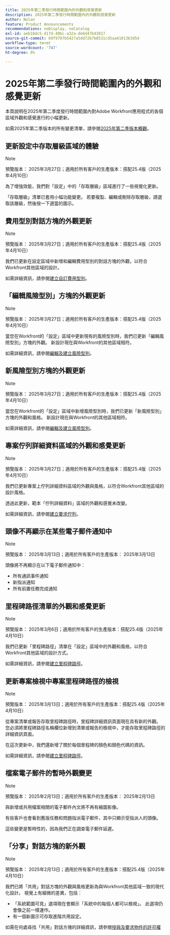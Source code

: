```yaml
---
title: 2025年第二季發行時間範圍內的外觀和感覺更新
description: 2025年第二季發行時間範圍內的外觀和感覺更新
author: Nolan
feature: Product Announcements
recommendations: noDisplay, noCatalog
exl-id: aeb16dc5-d17d-40bc-a32a-de6d47b43817
source-git-commit: 69f9797b5427a5dd72b7b8531cd5aa41013b3d5d
workflow-type: tm+mt
source-wordcount: '747'
ht-degree: 0%

---
```


# 2025年第二季發行時間範圍內的外觀和感覺更新

本頁說明在2025年第二季度發行時間範圍內對Adobe Workfront應用程式的各個區域外觀和感覺進行的小幅更新。

如需2025年第二季版本的所有變更清單，請參閱[2025年第二季版本概觀](/help/quicksilver/product-announcements/product-releases/25-q2-release-activity/25-q2-release-overview.md)。

## 更新設定中存取層級區域的體驗

>[!NOTE]
>
>預覽版本： 2025年3月27日；適用於所有客戶的生產版本：搭配25.4版（2025年4月10日）

為了增強效能，我們對「設定」中的「存取層級」區域進行了一些視覺化更新。

「存取層級」清單已套用小幅功能變更。 若要複製、編輯或刪除存取層級，請選取該層級，然後按一下適當的圖示。


## 費用型別對話方塊的外觀更新

>[!NOTE]
>
>預覽版本： 2025年3月27日；適用於所有客戶的生產版本：搭配25.4版（2025年4月10日）

我們已更新在設定區域中新增和編輯費用型別的對話方塊的外觀，以符合Workfront其他區域的設計。

如需詳細資訊，請參閱[建立自訂費用型別](/help/quicksilver/administration-and-setup/set-up-workfront/configure-system-defaults/create-custom-expense-types.md)。

## 「編輯風險型別」方塊的外觀更新

>[!NOTE]
>
>預覽版本： 2025年3月27日；適用於所有客戶的生產版本：搭配25.4版（2025年4月10日）

當您在Workfront的「設定」區域中更新現有的風險型別時，我們已更新「編輯風險型別」方塊的外觀。 新設計現在與Workfront的其他區域相符。

如需詳細資訊，請參閱[編輯及建立風險型別](/help/quicksilver/administration-and-setup/set-up-workfront/configure-system-defaults/edit-create-risk-types.md)。

## 新風險型別方塊的外觀更新

>[!NOTE]
>
>預覽版本： 2025年3月27日；適用於所有客戶的生產版本：搭配25.4版（2025年4月10日）

當您在Workfront的「設定」區域中新增風險型別時，我們已更新「新風險型別」方塊的外觀和風格。 新設計現在與Workfront的其他區域相符。

如需詳細資訊，請參閱[編輯及建立風險型別](/help/quicksilver/administration-and-setup/set-up-workfront/configure-system-defaults/edit-create-risk-types.md)。

## 專案佇列詳細資料區域的外觀和感覺更新

>[!NOTE]
>
>預覽版本： 2025年3月27日；適用於所有客戶的生產版本：搭配25.4版（2025年4月10日）

我們已更新專案上佇列詳細資料區域的外觀與風格，以符合Workfront其他區域的設計風格。

透過此更新，範本「佇列詳細資料」區域的外觀和感覺未改變。

如需詳細資訊，請參閱[建立要求佇列](/help/quicksilver/manage-work/requests/create-and-manage-request-queues/create-request-queue.md)。

## 頭像不再顯示在某些電子郵件通知中

>[!NOTE]
>
>預覽版本： 2025年3月13日；適用於所有客戶的生產版本： 2025年3月13日


頭像將不再顯示在以下電子郵件通知中：

* 所有通訊事件通知
* 新指派通知
* 所有前置任務完成通知

## 里程碑路徑清單的外觀和感覺更新

>[!NOTE]
>
>預覽版本： 2025年3月6日；適用於所有客戶的生產版本：搭配25.4版（2025年4月10日）

我們已更新「里程碑路徑」清單在「設定」區域中的外觀和風格，以符合Workfront其他區域的設計方式。

如需詳細資訊，請參閱[建立里程碑路徑](/help/quicksilver/administration-and-setup/customize-workfront/configure-approval-milestone-processes/create-milestone-path.md)。

## 更新專案檢視中專案里程碑路徑的檢視

>[!NOTE]
>
>預覽版本： 2025年3月13日；適用於所有客戶的生產版本：搭配25.4版（2025年4月10日）

從專案清單或報告存取里程碑路徑時，里程碑詳細資訊頁面現在具有新的外觀。 您必須將里程碑路徑名稱欄位新增到清單或報告的檢視中，才能存取里程碑路徑的詳細資訊頁面。

在這次更新中，我們還新增了關於每個里程碑的顏色和顏色代碼的資訊。

如需詳細資訊，請參閱[建立里程碑路徑](/help/quicksilver/administration-and-setup/customize-workfront/configure-approval-milestone-processes/create-milestone-path.md)。

## 檔案電子郵件的暫時外觀變更

>[!NOTE]
>
>預覽版本： 2025年2月13日；適用於所有客戶的生產版本： 2025年2月13日

與新增或共用檔案相關的電子郵件內文將不再有縮圖影像。

有些客戶也會看到舊版任務和問題指派電子郵件，其中只顯示受指派人的頭像。

這些變更是暫時性的，因為我們正在調查電子郵件延遲。

## 「分享」對話方塊的新外觀

>[!NOTE]
>
>預覽版本： 2025年2月13日；適用於所有客戶的生產版本：搭配25.4版（2025年4月10日）

我們已將「共用」對話方塊的外觀與風格更新為與Workfront其他區域一致的現代化設計。 視覺上有細微的差異，包括：

* 「系統範圍可見」選項現在會顯示「系統中的每個人都可以檢視」。 此選項仍會像之前一樣運作。
* 有一個新圖示可存取進階共用設定。

如需在何處尋找「共用」對話方塊的詳細資訊，請參閱[授與及要求物件的許可權](/help/quicksilver/workfront-basics/grant-and-request-access-to-objects/grant-and-request-access-to-objects.md)
